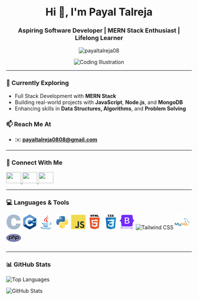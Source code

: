 <h1 align="center">Hi 👋, I'm Payal Talreja</h1>
<h3 align="center">Aspiring Software Developer | MERN Stack Enthusiast | Lifelong Learner</h3>

<p align="center">
  <img src="https://komarev.com/ghpvc/?username=payaltalreja08&label=Profile%20views&color=0e75b6&style=flat" alt="payaltalreja08" />
</p>

<p align="center">
  <img src="https://camo.githubusercontent.com/7aa569058fb2909d21dcba34e54096c61ac0e634804d8044ffbae96263a459f5/68747470733a2f2f6d69726f2e6d656469756d2e636f6d2f6d61782f3837352f312a7164415731546a434e353768316c6275757a766368672e676966" width="400" alt="Coding Illustration" />
</p>

---

### 🌱 Currently Exploring
- Full Stack Development with **MERN Stack**
- Building real-world projects with **JavaScript**, **Node.js**, and **MongoDB**
- Enhancing skills in **Data Structures, Algorithms**, and **Problem Solving**

### 📫 Reach Me At
- ✉️ **payaltalreja0808@gmail.com**

---

### 🤝 Connect With Me
<p>
  <a href="https://linkedin.com/in/payal talreja" target="_blank">
    <img src="https://raw.githubusercontent.com/rahuldkjain/github-profile-readme-generator/master/src/images/icons/Social/linked-in-alt.svg" height="30" width="40" />
  </a>
  <a href="https://instagram.com/payal_talreja0806" target="_blank">
    <img src="https://raw.githubusercontent.com/rahuldkjain/github-profile-readme-generator/master/src/images/icons/Social/instagram.svg" height="30" width="40" />
  </a>
  <a href="https://www.leetcode.com/payal_talreja" target="_blank">
    <img src="https://raw.githubusercontent.com/rahuldkjain/github-profile-readme-generator/master/src/images/icons/Social/leet-code.svg" height="30" width="40" />
  </a>
</p>

---

### 💻 Languages & Tools

<p>
  <img src="https://raw.githubusercontent.com/devicons/devicon/master/icons/c/c-original.svg" width="40" alt="C" />
  <img src="https://raw.githubusercontent.com/devicons/devicon/master/icons/cplusplus/cplusplus-original.svg" width="40" alt="C++" />
  <img src="https://raw.githubusercontent.com/devicons/devicon/master/icons/java/java-original.svg" width="40" alt="Java" />
  <img src="https://raw.githubusercontent.com/devicons/devicon/master/icons/python/python-original.svg" width="40" alt="Python" />
  <img src="https://raw.githubusercontent.com/devicons/devicon/master/icons/javascript/javascript-original.svg" width="40" alt="JavaScript" />
  <img src="https://raw.githubusercontent.com/devicons/devicon/master/icons/html5/html5-original-wordmark.svg" width="40" alt="HTML" />
  <img src="https://raw.githubusercontent.com/devicons/devicon/master/icons/css3/css3-original-wordmark.svg" width="40" alt="CSS" />
  <img src="https://raw.githubusercontent.com/devicons/devicon/master/icons/bootstrap/bootstrap-plain-wordmark.svg" width="40" alt="Bootstrap" />
  <img src="https://www.vectorlogo.zone/logos/tailwindcss/tailwindcss-icon.svg" width="40" alt="Tailwind CSS" />
  <img src="https://raw.githubusercontent.com/devicons/devicon/master/icons/mysql/mysql-original-wordmark.svg" width="40" alt="MySQL" />
  <img src="https://raw.githubusercontent.com/devicons/devicon/master/icons/php/php-original.svg" width="40" alt="PHP" />
</p>

---

### 📊 GitHub Stats

<p>
  <img src="https://github-readme-stats.vercel.app/api/top-langs?username=payaltalreja08&show_icons=true&locale=en&layout=compact" alt="Top Languages" />
</p>

<p>
  <img src="https://github-readme-stats.vercel.app/api?username=payaltalreja08&show_icons=true&locale=en" alt="GitHub Stats" />
</p>
